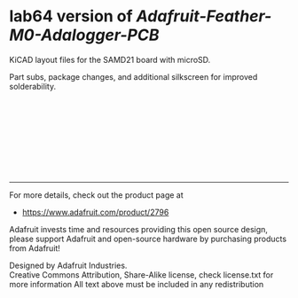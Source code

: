 # **lab64 version** of *Adafruit-Feather-M0-Adalogger-PCB*
KiCAD layout files for the SAMD21 board with microSD.

Part subs, package changes, and additional silkscreen for improved solderability. 



<br>
<br>
<br>
<br>
<br>
<br>
<br>
<br>


------
For more details, check out the product page at

  * https://www.adafruit.com/product/2796

Adafruit invests time and resources providing this open source design, 
please support Adafruit and open-source hardware by purchasing 
products from Adafruit!

Designed by Adafruit Industries.  
Creative Commons Attribution, Share-Alike license, check license.txt for more information
All text above must be included in any redistribution
